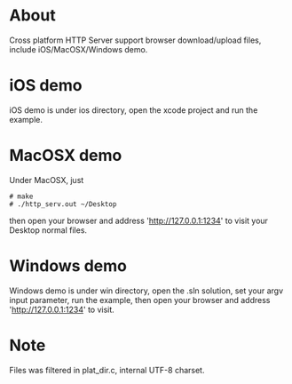 
# About

Cross platform HTTP Server support browser download/upload files, include iOS/MacOSX/Windows demo.



# iOS demo

iOS demo is under ios directory, open the xcode project and run the example.



# MacOSX demo

Under MacOSX, just

```
# make
# ./http_serv.out ~/Desktop
```

then open your browser and address 'http://127.0.0.1:1234' to visit your Desktop normal files.



# Windows demo

Windows demo is under win directory, open the .sln solution, set your argv input parameter, 
run the example, then open your browser and address 'http://127.0.0.1:1234' to visit.



# Note

Files was filtered in plat_dir.c, internal UTF-8 charset.
